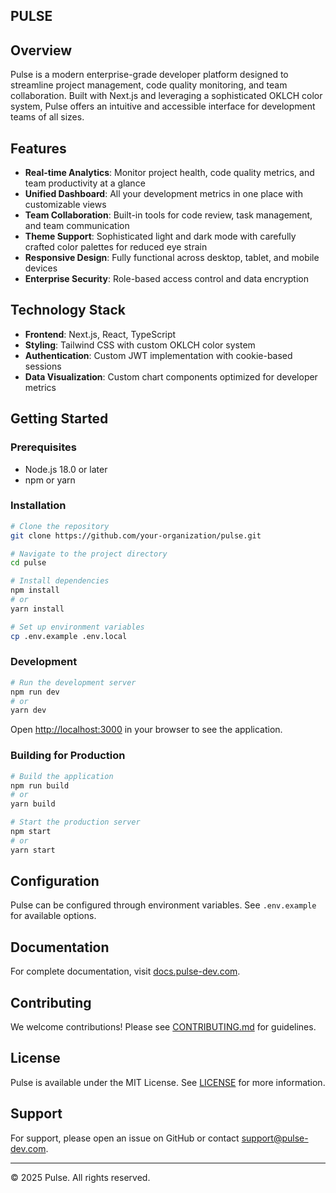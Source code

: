 ## PULSE

## Overview

Pulse is a modern enterprise-grade developer platform designed to streamline project management, code quality monitoring, and team collaboration. Built with Next.js and leveraging a sophisticated OKLCH color system, Pulse offers an intuitive and accessible interface for development teams of all sizes.

## Features

- **Real-time Analytics**: Monitor project health, code quality metrics, and team productivity at a glance
- **Unified Dashboard**: All your development metrics in one place with customizable views
- **Team Collaboration**: Built-in tools for code review, task management, and team communication
- **Theme Support**: Sophisticated light and dark mode with carefully crafted color palettes for reduced eye strain
- **Responsive Design**: Fully functional across desktop, tablet, and mobile devices
- **Enterprise Security**: Role-based access control and data encryption

## Technology Stack

- **Frontend**: Next.js, React, TypeScript
- **Styling**: Tailwind CSS with custom OKLCH color system
- **Authentication**: Custom JWT implementation with cookie-based sessions
- **Data Visualization**: Custom chart components optimized for developer metrics

## Getting Started

### Prerequisites

- Node.js 18.0 or later
- npm or yarn

### Installation

```bash
# Clone the repository
git clone https://github.com/your-organization/pulse.git

# Navigate to the project directory
cd pulse

# Install dependencies
npm install
# or
yarn install

# Set up environment variables
cp .env.example .env.local
```

### Development

```bash
# Run the development server
npm run dev
# or
yarn dev
```

Open [http://localhost:3000](http://localhost:3000) in your browser to see the application.

### Building for Production

```bash
# Build the application
npm run build
# or
yarn build

# Start the production server
npm start
# or
yarn start
```

## Configuration

Pulse can be configured through environment variables. See `.env.example` for available options.

## Documentation

For complete documentation, visit [docs.pulse-dev.com](https://docs.pulse-dev.com).

## Contributing

We welcome contributions! Please see [CONTRIBUTING.md](CONTRIBUTING.md) for guidelines.

## License

Pulse is available under the MIT License. See [LICENSE](LICENSE) for more information.

## Support

For support, please open an issue on GitHub or contact support@pulse-dev.com.

---

© 2025 Pulse. All rights reserved.
